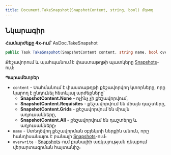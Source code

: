 ```yaml
---
title: Document.TakeSnapshot(SnapshotContent, string, bool) մեթոդ
---
```


## Նկարագիր

**Համարժեքը 4x-ում՝** AsDoc.TakeSnapshot

```c#
public Task TakeSnapshot(SnapshotContent content, string name, bool overwrite = true)
```

Քեշավորում և պահպանում է փաստաթղթի պատկերը [Snapshots](Snapshots.md)-ում։

**Պարամետրեր**

* `content` - Սահմանում է փաստաթղթի քեշավորվող կտորները, որը կարող է ընդունել հետևյալ արժեքները՝
	* **SnapshotContent.None** - ոչինչ չի քեշավորվում,
	* **SnapshotContent.Requisites** - քեշավորվում են միայն դաշտերը,
	* **SnapshotContent.Grids** - քեշավորվում են միայն աղյուսակները,
	* **SnapshotContent.All** - քեշավորվում են դաշտերը և աղյուսակները։
* `name` - Ստեղծվող քեշավորման օբյեկտի ներքին անուն, որը հանդիսանալու է բանալի [Snapshots](Snapshots.md)-ում։
* `overwrite` - [Snapshots](Snapshots.md)-ում բանալիի առկայության դեպքում վերարտագրման հայտանիշ։

